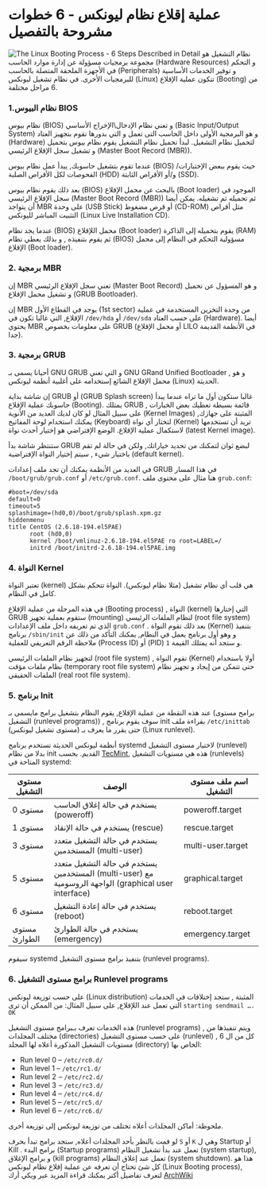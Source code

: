 # عملية إقلاع نظام ليونكس - 6 خطوات مشروحة بالتفصيل

![The Linux Booting Process - 6 Steps Described in Detail](https://cdn-media-2.freecodecamp.org/w1280/5f9c9cef740569d1a4ca34fc.jpg)
نظام التشغيل هو مجموعة برمجيات مسؤولة عن إدارة موارد الحاسب (Hardware Resources) و التحكم في الأجهزة الملحقة المتصلة بالحاسب (Peripherals) و توفير الخدمات الأساسية للبرمجيات الأخرى. في نظام تشغيل ليونكس (Linux) تتكون عملية الإقلاع (Booting) من 6 مراحل مختلفة.

### **1.نظام البيوس BIOS**
نظام بيوس (BIOS) و تعني نظام الإدخال\الإخراج الأساسي (Basic Input/Output System) و هو البرمجية الأولى داخل الحاسب التى تعمل و التي بدورها تقوم بتجهيز العتاد (Hardware) لتحميل نظام التشغيل. لبدأ تحميل نظام التشغيل يقوم نظام بيوس بتحميل و تشغيل سجل الإقلاع الرئيسي (Master Boot Record (MBR)).

عندما تقوم بتشغيل حاسوبك, يبدأ عمل نظام بيوس (BIOS) حيث يقوم ببعض الإختبارات/الفحوصات لكل الأقراص الصلبة (HDD) و/أو الأقراص الثابتة (SSD).

بعد ذلك يقوم نظام بيوس (BIOS) بالبحث عن محمل الإقلاع (Boot loader) الموجود في سجل الإقلاع الرئيسي (Master Boot Record (MBR)) ثم تحميله ثم تشغيله.
يمكن أيضا أن يتواجد MBR على وحدة (USB Stick) أو قرص مضغوط (CD-ROM) مثل أقراص التثبيت المباشر لليونكس (Linux Live Installation CD).

عندما يجد نظام (BIOS) محمل اللإقلاع (Boot loader) يقوم بتحميله إلى الذاكرة (RAM) ثم يقوم بتنفيذه , و بذلك يعطي نظام (BIOS) مسؤولية التحكم في النظام إلى محمل الإقلاع (Boot loader).

### **2. برمجية MBR**
إن MBR تعني سجل الإقلاع الرئيسي (Master Boot Record) و هو المسؤول عن تحميل و تشغيل محمل الإقلاع (GRUB Bootloader).

إن MBR يوجد في القطاع الأول (1st sector) من وحدة التخزين المستخدمة في عملية الإقلاع, التي غالبا تكون في `/dev/hda` أو  `/dev/sda` على حسب العتاد (Hardware).
أيضا يحتوي MBR على معلومات بخصوص GRUB (أو محمل الإقلاع LILO في الأنظمة القديمة جدا).

### **3. برمجية GRUB**
أحيانا يسمى بـ GNU GRUB و التي تعني GNU GRand Unified Bootloader , و هو محمل الإقلاع الشائع إستخدامه على أغلبية أنظمة ليونكس (Linux) الحديثة.

 إن شاشة بداية GRUB أو (GRUB Splash screen) غالبا ستكون أول ما تراه عندما يبدأ حاسوبك عملية الإقلاع (Booting). يمتلك GRUB قائمة بسيطة تعطيك بعض الخيارات , على سبيل المثال لو كان لديك العديد من الأنوية (Kernel Images) المثبتة على جهازك, يمكنك استخدام لوحة المفاتيح (Keyboard) لتختار أي نواة (Kernel) تريد أن تستخدمها لاستكمال عملية الإقلاع. الوضع الإفتراضي هو إختيار أحدث نواة (latest Kernel image).

 ستنتظر شاشة بدأ GRUB لبضع ثوان لتمكنك من تحديد خياراتك, ولكن في حالة لم تقم باختيار شيء , سيتم إختيار النواة الإفتراضية (default kernel).

 في العديد من الأنظمة يمكنك أن تجد ملف إعدادات GRUB في هذا المسار `/boot/grub/grub.conf`  أو  `/etc/grub.conf`.
 هنا مثال على محتوى ملف `grub.conf`:

```text
#boot=/dev/sda
default=0
timeout=5
splashimage=(hd0,0)/boot/grub/splash.xpm.gz
hiddenmenu
title CentOS (2.6.18-194.el5PAE)
      root (hd0,0)
      kernel /boot/vmlinuz-2.6.18-194.el5PAE ro root=LABEL=/
      initrd /boot/initrd-2.6.18-194.el5PAE.img
```

### **4. النواة Kernel**
تعتبر النواة (kernel) هي قلب أي نظام تشغيل (مثلا نظام ليونكس). النواة تتحكم بشكل كامل في النظام.

في هذه المرحلة من عملية الإقلاع (Booting process) , النواة (kernel) التي إختارها GRUB ستقوم بعملية تجهيز (mounting) لنظام الملفات الرئيسي (root file system) الذي تم تعريفه داخل ملف الإعدادات `grub.conf` . بعد ذلك تقوم النواة (Kernel) بتنفيذ برنامج `/sbin/init` و وهو أول برنامج يعمل في النظام, يمكنك التأكد من ذلك عن ملاحظة الرقم التعريفي للعملية (Process ID) أو (PID) و ستجد أنه يمتلك القيمة `1`.

لتجهيز نظام الملفات الرئيسي (root file system) , تقوم النواة (Kernel) أولا باستخدام نظام ملفات مؤقت (temporary root file system) حتى تتمكن من إيجاد و تجهيز نظام الملفات الحقيقي (real root file system).

### **5. برنامج Init**
عند هذه النقطة من عملية الإقلاع, يقوم النظام بتشغيل برامج مايسمى بـ (برامح مستوى التشغيل (runlevel programs)) , سوف يقوم برنامج init بقراءة ملف  `/etc/inittab` حتى يقرر ما يعرف بـ (مستوى تشغيل ليونكس) (Linux runlevel).

أنظمة ليونكس الحديثة تستخدم برنامج systemd لاختيار مستوى التشغيل (runlevel) بدلا من نظام init القديم.
بحسب [TecMint](https://www.tecmint.com/change-runlevels-targets-in-systemd/), هذه هي مستويات التشغيل (runlevels) المتاحة في systemd:


| مستوى التشغيل | الوصف | اسم ملف مستوى التشغيل |
| -------- | -------- | -------- |
| مستوى 0     | يستخدم في حالة إغلاق الحاسب (poweroff)    | poweroff.target     |
| مستوى 1     | يستخدم في حالة الإنقاذ (rescue)     | rescue.target     |
| مستوى 3     | يستخدم في حالة التشغيل متعدد المستخدمين (multi-user)     | multi-user.target     |
| مستوى 5     | يستخدم في حالة التشغيل متعدد المستخدمين (multi-user) مع الواجهة الروسومية (graphical user interface)   | graphical.target     |
| مستوى 6     | يستخدم في حالة  إعادة التشغيل (reboot)     | reboot.target     |
| مستوى الطوارئ     | يستخدم في حالة الطوارئ (emergency)     | emergency.target     |

سيقوم systemd بتنفيذ برامج مستوى التشغيل (runlevel programs).

### **6. برامج مستوى التشغيل Runlevel programs**
على حسب توزيعة ليونكس (Linux distribution) المثبتة , ستجد إختلافات في الخدمات التي تعمل عند اللإقلاع, على سبيل المثال: من الممكن أن ترى `starting sendmail …. OK`

هذه الخدمات تعرف بـبرامج مستوى التشغيل (runlevel programs) , ويتم تنفيذها من مختلف المجلدات (directories) على حسب مستوى التشغيل (runlevel) , كل من ال 6 مستويات التشغيل المذكورة أعلاه لها المجلد (directory) الخاص بها:

-   Run level 0 –  `/etc/rc0.d/`
-   Run level 1 –  `/etc/rc1.d/`
-   Run level 2  –  `/etc/rc2.d/`
-   Run level 3  –  `/etc/rc3.d/`
-   Run level 4 –  `/etc/rc4.d/`
-   Run level 5 –  `/etc/rc5.d/`
-   Run level 6 –  `/etc/rc6.d/`

ملحوظة: أماكن المجلدات أعلاه تختلف من توزيعة ليونكس إلى توزيعة أخرى.

لو قمت بالنظر بأحد المجلدات أعلاه, ستجد برامج تبدأ بحرف `S` أو `K` وهي ل Startup أو Kill .
برامج البدء (Startup programs) تعمل عند بدأ تشغيل النظام (system startup), و برامج الإغلاق (kill programs) تعمل عند إغلاق النظام (system shutdown).
هذا هو كل شئ تحتاج أن تعرفه عن عملية إقلاع نظام ليونكس (Linux Booting process), لتعرف تفاضيل أكتر يمكنك قراءة المزيد عبر ويكي أرك [ArchWiki](https://wiki.archlinux.org/title/Arch_boot_process)
